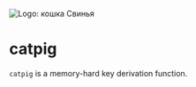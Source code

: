 ![Logo: кошка Свинья](https://i.imgur.com/5AHvXQm.jpeg)

# catpig

`catpig` is a memory-hard key derivation function.

